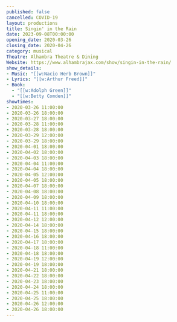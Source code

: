```yaml
---
published: false
cancelled: COVID-19
layout: productions
title: Singin' in the Rain
date: 2023-09-08T00:00:00
opening_date: 2020-03-26
closing_date: 2020-04-26
category: musical
Theatre: Alhambra Theatre & Dining
Website: https://www.alhambrajax.com/show/singin-in-the-rain/
show_details:
- Music: "[[w:Nacio Herb Brown]]"
- Lyrics: "[[w:Arthur Freed]]"
- Book: 
  - "[[w:Adolph Green]]"
  - "[[w:Betty Comden]]"
showtimes:
- 2020-03-26 11:00:00
- 2020-03-26 18:00:00
- 2020-03-27 18:00:00
- 2020-03-28 11:00:00
- 2020-03-28 18:00:00
- 2020-03-29 12:00:00
- 2020-03-29 18:00:00
- 2020-04-01 18:00:00
- 2020-04-02 18:00:00
- 2020-04-03 18:00:00
- 2020-04-04 11:00:00
- 2020-04-04 18:00:00
- 2020-04-05 12:00:00
- 2020-04-05 18:00:00
- 2020-04-07 18:00:00
- 2020-04-08 18:00:00
- 2020-04-09 18:00:00
- 2020-04-10 18:00:00
- 2020-04-11 11:00:00
- 2020-04-11 18:00:00
- 2020-04-12 12:00:00
- 2020-04-14 18:00:00
- 2020-04-15 18:00:00
- 2020-04-16 18:00:00
- 2020-04-17 18:00:00
- 2020-04-18 11:00:00
- 2020-04-18 18:00:00
- 2020-04-19 12:00:00
- 2020-04-19 18:00:00
- 2020-04-21 18:00:00
- 2020-04-22 18:00:00
- 2020-04-23 18:00:00
- 2020-04-24 18:00:00
- 2020-04-25 11:00:00
- 2020-04-25 18:00:00
- 2020-04-26 12:00:00
- 2020-04-26 18:00:00
---
```

